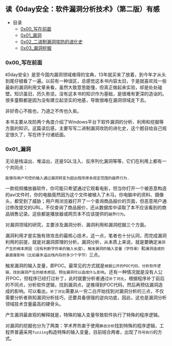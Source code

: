 ## 读《0day安全：软件漏洞分析技术》（第二版）有感

* 目录
  * [0x00_写在前面](#0x00_写在前面)
  * [0x01_漏洞](#0x01_漏洞)
  * [0x02_二进制漏洞攻防的进化史]()
  * [0x03_漏洞挖掘]()

### 0x00_写在前面

《0day安全》是至今国内漏洞领域难得的宝典，13年就买来了放着，到今年才从头到尾仔细看了一遍。以前有一种误区，总感觉这本书内容太旧，于是就喜欢找一些最新的漏洞利用文章来看，虽然大致意思能懂，但真正做起来实验，却是处处碰壁。知识虽旧，历久弥坚。没有这本书的知识作为基础，是很难有更深的造诣的。很多童鞋都是因为没有建立起坚实的地基，导致很难在漏洞领域走下去。

非好奇心不胜也，乃道之不传也久矣。

本书主要从攻防两个角度介绍了Windows平台下软件漏洞的分析、利用和挖掘等方面的知识。这篇读后感，主要写写二进制漏洞攻防的进化史，这个题目给自己规定很久了，写在终于付诸纸面。

### 0x01_漏洞

无论是栈溢出、堆溢出，还是SQL注入、反序列化漏洞等等，它们在利用上都有一个共同点：

`能够将用户可控的输入通过漏洞转变为超出程序原本规定范围的越界行为.`

一款视频播放器软件，你可能只希望通过它观看电影，但当你打开一个被恶意构造的avi文件时，你的电脑竟然因为这个文件被植入了木马，你电脑中的资料、摄像头，都受到了威胁；用户用浏览器打开了一个查询商品报价的页面，但恶意用户通过修改提交的URL，不仅查询了商品报价，还从数据库中读取了本不应该看到的商品销售记录。这些都是播放器或网页本不应该提供的`越界行为`。

对漏洞领域的研究，主要涉及漏洞分析、漏洞利用和漏洞挖掘三个方面。

漏洞利用才是实施有效攻击的最核心技术，这一点，笔者也十分认同，而完成漏洞利用的前提，就是对漏洞原理的分析。漏洞分析，从本质上来说，就是要确定`漏洞产生的根本原因（没有判断字符串的输入长度）`、`触发漏洞的输入变量（字符串）`和`漏洞造成的最直接影响（比如最多溢出栈内存的多少个字节）`三点。

触发漏洞的输入变量，即POC。最常见的方式就是`根据公开的POC代码，分析软件逻辑，找到漏洞产生的根本原因，预估漏洞可以造成什么影响`。还有一种情况就是没有人公开POC，但程序已经打过补丁，此时就要分析者通过`补丁对比`，根据程序补丁前后的不同点，分析软件逻辑，找到漏洞点，逆推得到POC代码，然后再预估漏洞造成的影响。可以看出，`补丁对比`需要从一穷二白开始找到对漏洞分析的三点，不仅需要分析者熟知漏洞分析技巧，还要具备很强的逆向功底，因此，这也是漏洞分析领域技术含量最高的硬骨头。

产生漏洞最直观的解释就是，特殊的输入变量导致软件执行了特殊的程序逻辑。

对漏洞的挖掘也分为了两类：学术界热衷于使用`静态分析`找到特殊的程序逻辑，工程界普遍采用`fuzzing`构造特殊的输入变量，目前结合两者，出现了`符号执行`的方式。

